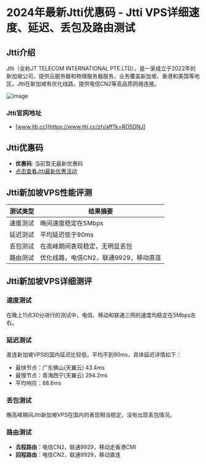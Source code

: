 # 2024年最新Jtti优惠码 - Jtti VPS详细速度、延迟、丢包及路由测试

## Jtti介绍
Jtti（全称JT TELECOM INTERNATIONAL PTE.LTD），是一家成立于2022年的新加坡公司，提供云服务器和物理服务器服务，业务覆盖新加坡、香港和美国等地区。Jtti在新加坡有优化线路，提供电信CN2等高品质网络连接。

![image](https://github.com/wgoystershell99/Jtti/assets/167598368/753f02ba-e5b9-46b2-8944-4e0845742eaf)


### Jtti官网地址
- [www.jtti.cc](https://www.jtti.cc/zh/aff?k=RO5DNJ)

## Jtti优惠码
- **优惠码**: 当前暂无最新优惠码
- [点击查看Jtti最新优惠活动](https://www.jtti.cc/zh/aff?k=RO5DNJ)


## Jtti新加坡VPS性能评测
| 测试类型 | 结果摘要                             |
| -------- | ------------------------------------ |
| 速度测试 | 晚间速度稳定在5Mbps                  |
| 延迟测试 | 平均延迟低于90ms                     |
| 丢包测试 | 在高峰期间表现稳定，无明显丢包       |
| 路由测试 | 优化线路，电信CN2，联通9929，移动直连 |

## Jtti新加坡VPS详细测评
### 速度测试
在晚上11点30分进行的测试中，电信、移动和联通三网的速度均稳定在5Mbps左右。

### 延迟测试
直连新加坡VPS的国内延迟比较低，平均不到90ms，具体延迟详情如下：
- 最快节点：广东佛山(天翼云) 43.4ms
- 最慢节点：青海西宁(天翼云) 294.2ms
- 平均响应：88.6ms

### 丢包测试
晚高峰期间Jtti新加坡VPS在国内的表现相当稳定，没有出现丢包情况。

### 路由测试
- **去程路由**：电信CN2，联通9929，移动走香港CMI
- **回程路由**：电信CN2，联通9929，移动直连
